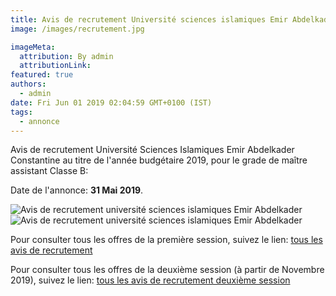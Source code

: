 ```yaml
---
title: Avis de recrutement Université sciences islamiques Emir Abdelkader Constantine
image: /images/recrutement.jpg

imageMeta:
  attribution: By admin
  attributionLink:
featured: true
authors:
  - admin
date: Fri Jun 01 2019 02:04:59 GMT+0100 (IST)
tags:
  - annonce
---
```


Avis de recrutement Université Sciences Islamiques Emir Abdelkader Constantine au titre de l'année budgétaire 2019, pour le grade de maître assistant Classe B:

Date de l'annonce: **31 Mai 2019**.

![Avis de recrutement université sciences islamiques Emir Abdelkader](/images/avis_de_recrutement_universite_sciences_islamiques_emir_abdelkader.jpg)
![Avis de recrutement université sciences islamiques Emir Abdelkader](/images/avis_de_recrutement_universite_sciences_islamiques_emir_abdelkader_2.jpg)

Pour consulter tous les offres de la première session, suivez le lien: [tous les avis de recrutement](/tous_les_avis_de_recrutement_annee_budgetaire_2019/)

Pour consulter tous les offres de la deuxième session (à partir de Novembre 2019), suivez le lien: [tous les avis de recrutement deuxième session](/tous-les-avis-de-recrutement-mitre-assistant-classe-b-au-titre-de-l-annee-2019-deuxieme-session/)

